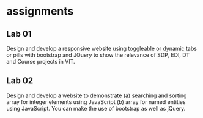 # assignments
## Lab 01
Design and develop a responsive website using toggleable or dynamic tabs or pills with bootstrap and JQuery to show the relevance of SDP, EDI, DT and Course projects in VIT.

## Lab 02
Design and develop a website to demonstrate (a) searching and sorting array for integer elements using JavaScript (b) array for named entities using JavaScript. You can make the use of bootstrap as well as jQuery.
